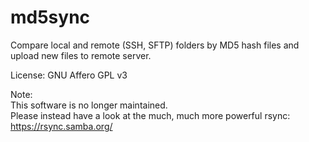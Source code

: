 # md5sync

Compare local and remote (SSH, SFTP) folders by MD5 hash files and upload new files to remote server.

License: GNU Affero GPL v3

Note:<br/>
This software is no longer maintained.<br/>
Please instead have a look at the much, much more powerful rsync: https://rsync.samba.org/
